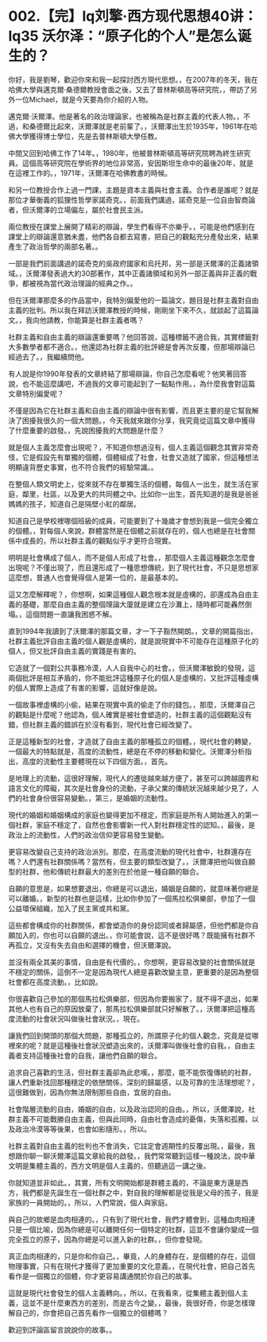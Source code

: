 # 002.【完】lq刘擎·西方现代思想40讲：lq35 沃尔泽：“原子化的个人”是怎么诞生的？

你好，我是劉琴，歡迎你來和我一起探討西方現代思想。，在2007年的冬天，我在哈佛大學與邁克爾·桑德爾教授會面之後，又去了普林斯頓高等研究院，，帶訪了另外一位Michael，就是今天要為你介紹的人物。

邁克爾·沃爾澤。他是著名的政治理論家，也被稱為是社群主義的代表人物。，不過，和桑德爾比起來，沃爾澤就是老前輩了。，沃爾澤出生於1935年，1961年在哈佛大學獲得博士學位，先是去普林斯頓大學任教。

中間又回到哈佛工作了14年。，1980年，他被普林斯頓高等研究院聘為終生研究員。這個高等研究院在學術界的地位非常高，安因斯坦生命中的最後20年，就是在這裡工作的。，1971年，沃爾澤在哈佛教書的時候。

和另一位教授合作上過一門課，主題是資本主義與社會主義。合作者是誰呢？就是那位才華衡義的狐狸性哲學家諾奇克。，前面我們講過，諾奇克是一位自由智商論者，但沃爾澤的立場偏左，屬於社會民主派。

兩位教授在課堂上展開了精彩的辯論，學生們看得不亦樂乎。，可能是他們感到在課堂上的辯論還意猶未盡，他們各自都去寫書，把自己的觀點充分產發出來，結果產生了政治哲學的兩部名著。。

一部是我們前面講過的諾奇克的吳政府國家和烏托邦，另一部是沃爾澤的正義諸領域。，沃爾澤發表過大約30部著作，其中正義諸領域和另外一部正義與非正義的戰爭，都被視為當代政治理論的經典之作。。

但在沃爾澤那麼多的作品當中，我特別偏愛他的一篇論文，題目是社群主義對自由主義的批判。所以我在拜訪沃爾澤教授的時候，剛剛坐下來不久，就談起了這篇論文。，我向他請教，你能算是社群主義者嗎？

社群主義和自由主義的辯論還重要嗎？他回答說，這種標籤不適合我，其實標籤對大多數學者都不適合。，他還認為社群主義的批評總是會再次反覆，但那場辯論已經過去了。，我繼續問他。

有人說是你1990年發表的文章終結了那場辯論，你自己怎麼看呢？他笑著回答說，也不能這麼講吧，不過我的文章可能起到了一點點作用。，為什麼我會對這篇文章特別偏愛呢？

不僅是因為它在社群主義和自由主義的辯論中很有影響，而且更主要的是它幫我解決了困擾我很久的一個大問題。，今天我就來跟你分享，我究竟從這篇文章中獲得了什麼重要的啟發。，先說困擾我的大問題是什麼？

就是個人主義怎麼會出現呢？，不知道你想過沒有，個人主義這個觀念其實非常奇怪，它是假設先有單獨的個體，個體組成了社會，社會又造就了國家，但這種想法明顯違背歷史事實，也不符合我們的經驗常識。。

在整個人類文明史上，從來就不存在單獨生活的個體，每個人一出生，就生活在家庭，鄰里，社區，以及更大的共同體之中。比如你一出生，首先知道的是我是爸爸媽媽的孩子，知道自己是隔壁小紅的鄰居。

知道自己是學校裡哪個班級的成員，可能要到了十幾歲才會想到我是一個完全獨立的個體。，對每個人來說，群體當然是在個體之前就存在的，個人也總是在社會關係中成長的，所以社群主義的觀點似乎才更符合現實。

明明是社會構成了個人，而不是個人形成了社會。，那麼個人主義這種觀念怎麼會出現呢？不僅出現了，而且還形成了一種思想傳統，到了現代社會，不只是思想家這麼想，普通人也會覺得個人是第一位的，是最基本的。

這又怎麼解釋呢？，你想啊，如果這種個人觀念根本就是虛構的，卻還成為自由主義的基礎，那麼自由主義的整個理論大廈就是建立在沙灘上，隨時都可能轟然倒塌。，這個問題一直讓我困惑不解。

直到1994年我讀到了沃爾澤的那篇文章，才一下子豁然開朗。，文章的開篇指出，社群主義批評自由主義的個人觀是虛構的，就是說現實中不可能存在這種原子化的個人，但又批評自由主義的實踐是有害的。

它造就了一個對公共事務冷漠，人人自我中心的社會。，但沃爾澤敏銳的發現，這兩個批評是相互矛盾的，你不能批評這種原子化的個人是虛構的，又批評這種虛構的個人實際上造成了有害的影響，這就好像是說。

一個故事裡虛構的小偷，結果在現實中真的偷走了你的錢包。，那麼，沃爾澤自己的觀點是什麼呢？他認為，個人確實是被社會塑造的，社群主義的這個觀點沒有錯，但社群主義的錯誤在於沒有看到，現代社會已經改變了。

正是這種新型的社會，才造就了自由主義的那種孤立的個體。，現代社會的轉變，一個最大的特點就是，高度的流動性，總是在不停的移動和變化。沃爾澤分析指出，高度的流動性主要體現在以下四個方面。，首先。

是地理上的流動，這很好理解，現代人的遷徙越來越方便了，甚至可以跨越國界和語言文化的障礙，其次是社會身份的流動，子承父業的傳統狀況越來越少見了，人們的社會身份很容易變動。，第三，是婚姻的流動性。

現代的婚姻和婚姻構成的家庭也變得更加不穩定，而家庭是所有人開始進入的第一個社群，家庭不穩定了，自然也會影響新一代人對社群穩定性的認知。，最後，是政治上的流動性，人們的政治信仰更容易發生變動。

更容易改變自己支持的政治派別。那麼，在高度流動的現代社會中，社群還存在嗎？人們還有社群關係嗎？當然有，但主要的類型改變了。，沃爾澤把他叫做自願型的社群，他和傳統社群最大的差別在於他是一種自願的聯合。

自願的意思是，如果想要退出，你總是可以退出，婚姻是自願的，就意味著你總是可以離婚。，新型的社群也是這樣，比如你參加了一個馬拉松俱樂部，參加了一個公益環保組織，加入了民主黨或共和黨。

這些都會構成你的社群關係，都會塑造你的身份認同或者歸屬感，但他們都是你自願加入的，你也可以自願的退出。，你可能會說，這不是很好嗎？既能擁有社群不再孤立，又沒有失去自由和選擇的機會，但沃爾澤說。

並沒有兩全其美的事情，自由是有代價的。，你想啊，更容易改變的社會關係就是不穩定的關係，這倒不一定是因為現代人總是喜歡改變主意，更重要的是因為整個社會都在高度流動。，比如說。

你很喜歡自己參加的那個馬拉松俱樂部，但因為你要搬家了，就不得不退出，如果其他人也有自己的原因放棄了，那馬拉松俱樂部就只好解散了。，沃爾澤把這種高度流動的社會狀況叫做後社會狀況。，現在。

讓我們回到開頭的那個大問題，那種孤立的，所謂原子化的個人觀念，究竟是從哪裡來的呢？就是這種後社會狀況塑造出來的，沃爾澤叫做後社會的自我。，自由主義者支持這種後社會的自我，讓他們自願的聯合。

追求自己喜歡的生活，但社群主義卻為此悲嘆。，那麼，能不能恢復傳統的社群，讓人們重新找回那種穩定的依戀關係，深刻的歸屬感，以及可靠的生活理想呢？，這很難做到，因為你無法限制那些自由，宜居的自由。

社會階層流動的自由，婚姻的自由，以及政治認同的自由。，所以，沃爾澤說，社群主義不可能戰勝自由主義，但與此同時，自由社會造成的憂傷，失落和孤獨，以及政治冷漠等等後果，也會如影隨形。，所以。

社群主義對自由主義的批判也不會消失，它註定會週期性的反覆出現。，最後，我想跟你聊一聊沃爾澤這篇文章給我的啟發。，我們常常聽到這樣一種說法，說中華文明是集體主義的，西方文明是個人主義的，但聽過這一講之後。

你就知道並非如此。，其實，所有文明開始都是群體主義的，不論是東方還是西方，我們都是先誕生在一個社群之中，對自我的理解都是從我是父母的孩子，我是家族的一員開始的。，所以，人們常說，個人與家庭。

與自己的故鄉是血肉相連的。，只有到了現代社會，我們才體會到，這種血肉相連只是一個比喻，因為你總是可以離開任何一個特定的社群，這並不會讓你變成一個完全孤立的原子，因為你總是可以進入新的社群。，但你會發現。

真正血肉相連的，只是你和你自己。，畢竟，人的身體存在，是個體的存在，這個物理事實，只有在現代才獲得了更加重要的文化意義。，在現代社會，把自己首先看作是一個獨立的個體，你才更容易講通關於你自己的故事。

這就是現代社會發生的個人主義轉向。，所以，在我看來，從集體主義到個人主義，這並不是什麼東西方的差別，而是古今之變。，最後，我很好奇，你是怎樣理解自己的，你會把自己首先看作一個獨立的個體嗎？

歡迎到評論區留言說說你的故事。。